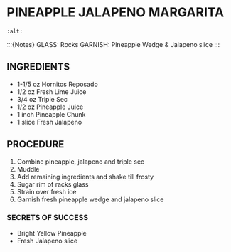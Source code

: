 # PINEAPPLE JALAPENO MARGARITA

```{image} ../images/pineappleJalapenoMargarita.jpg
:alt: 
```

:::{Notes}
GLASS: Rocks
GARNISH: Pineapple Wedge & Jalapeno slice
:::

## INGREDIENTS
* 1-1/5 oz  Hornitos Reposado
* 1/2 oz    Fresh Lime Juice
* 3/4 oz    Triple Sec
* 1/2 oz    Pineapple Juice
* 1 inch    Pineapple Chunk
* 1 slice   Fresh Jalapeno

## PROCEDURE
1. Combine pineapple, jalapeno and triple sec
2. Muddle
3. Add remaining ingredients and shake till frosty
4. Sugar rim of racks glass
5. Strain over fresh ice
6. Garnish fresh pineapple wedge and jalapeno slice

### SECRETS OF SUCCESS
* Bright Yellow Pineapple
* Fresh Jalapeno slice
